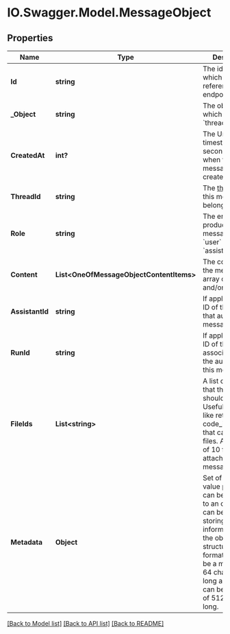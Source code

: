 # IO.Swagger.Model.MessageObject
## Properties

Name | Type | Description | Notes
------------ | ------------- | ------------- | -------------
**Id** | **string** | The identifier, which can be referenced in API endpoints. | 
**_Object** | **string** | The object type, which is always &#x60;thread.message&#x60;. | 
**CreatedAt** | **int?** | The Unix timestamp (in seconds) for when the message was created. | 
**ThreadId** | **string** | The [thread](/docs/api-reference/threads) ID that this message belongs to. | 
**Role** | **string** | The entity that produced the message. One of &#x60;user&#x60; or &#x60;assistant&#x60;. | 
**Content** | **List&lt;OneOfMessageObjectContentItems&gt;** | The content of the message in array of text and/or images. | 
**AssistantId** | **string** | If applicable, the ID of the [assistant](/docs/api-reference/assistants) that authored this message. | 
**RunId** | **string** | If applicable, the ID of the [run](/docs/api-reference/runs) associated with the authoring of this message. | 
**FileIds** | **List&lt;string&gt;** | A list of [file](/docs/api-reference/files) IDs that the assistant should use. Useful for tools like retrieval and code_interpreter that can access files. A maximum of 10 files can be attached to a message. | [default to []]
**Metadata** | **Object** | Set of 16 key-value pairs that can be attached to an object. This can be useful for storing additional information about the object in a structured format. Keys can be a maximum of 64 characters long and values can be a maxium of 512 characters long.  | 

[[Back to Model list]](../README.md#documentation-for-models) [[Back to API list]](../README.md#documentation-for-api-endpoints) [[Back to README]](../README.md)

